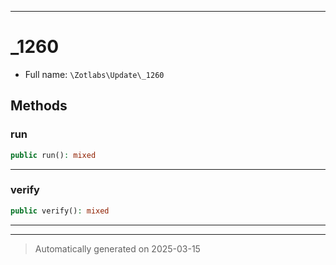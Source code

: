 ***

# _1260





* Full name: `\Zotlabs\Update\_1260`




## Methods


### run



```php
public run(): mixed
```












***

### verify



```php
public verify(): mixed
```












***


***
> Automatically generated on 2025-03-15
